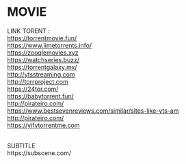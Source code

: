 # MOVIE
LINK TORENT : <br />
https://torrentmovie.fun/<BR />
https://www.limetorrents.info/<BR />
https://zooqlemovies.xyz<BR />
https://watchseries.buzz/<BR />
https://torrentgalaxy.mx/<BR />
http://ytsstreaming.com<BR />
http://torrproject.com<BR />
https://24tor.com/<BR />
https://babytorrent.fun/<BR />
http://pirateiro.com/<BR />
https://www.bestsevenreviews.com/similar/sites-like-yts-am<BR />
http://pirateiro.com/<BR />
https://yifytorrentme.com<BR />

<BR />
SUBTITLE<BR />
https://subscene.com/